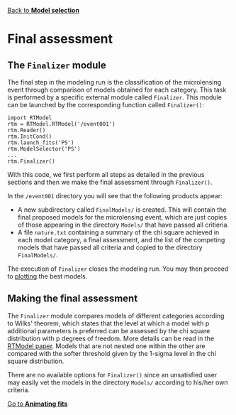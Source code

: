 [Back to **Model selection**](ModelSelection.md)

# Final assessment

## The `Finalizer` module

The final step in the modeling run is the classification of the microlensing event through comparison of models obtained for each category. This task is performed by a specific external module called `Finalizer`. This module can be launched by the corresponding function called `Finalizer()`:

```
import RTModel
rtm = RTModel.RTModel('/event001')
rtm.Reader()
rtm.InitCond()
rtm.launch_fits('PS')
rtm.ModelSelector('PS')
...
rtm.Finalizer()
```

With this code, we first perform all steps as detailed in the previous sections and then we make the final assessment through `Finalizer()`.

In the `/event001` directory you will see that the following products appear:
- A new subdirectory called `FinalModels/` is created. This will contain the final proposed models for the microlensing event, which are just copies of those appearing in the directory `Models/` that have passed all critieria.
- A file `nature.txt` containing a summary of the chi square achieved in each model category, a final assessment, and the list of the competing models that have passed all criteria and copied to the directory `FinalModels/`.

The execution of `Finalizer` closes the modeling run. You may then proceed to [plotting](PlotModel.md) the best models.

## Making the final assessment

The `Finalizer` module compares models of different categories according to Wilks' theorem, which states that the level at which a model with p additional parameters is preferred can be assessed by the chi square distribution with p degrees of freedom. More details can be read in the [RTModel paper](https://ui.adsabs.harvard.edu/abs/2024A%26A...688A..83B/abstract). Models that are not nested one within the other are compared with the softer threshold given by the 1-sigma level in the chi square distribution.

There are no available options for `Finalizer()` since an unsatisfied user may easily vet the models in the directory `Models/` according to his/her own criteria.

[Go to **Animating fits**](Animation.md)
